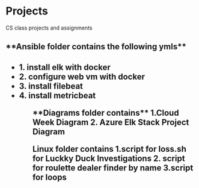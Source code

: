 # Projects
CS class projects and assignments


<h2>**Ansible folder contains the following ymls**<h2> 
<ul>
  <li>1. install elk with docker</li>
  <li>2. configure web vm with docker</li>
  <li>3. install filebeat</li>
  <li>4. install metricbeat</li>
<ul> 
**Diagrams folder contains**
1.Cloud Week Diagram
2. Azure Elk Stack Project Diagram

**Linux folder contains**
1.script for loss.sh for Luckky Duck Investigations
2. script for roulette dealer finder by name 
3.script for loops
